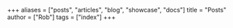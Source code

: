+++
aliases = ["posts", "articles", "blog", "showcase", "docs"]
title = "Posts"
author = ["Rob"]
tags = ["index"]
+++

